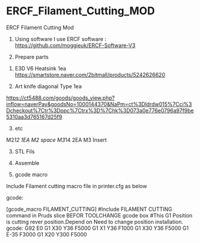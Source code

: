 # ERCF_Filament_Cutting_MOD
ERCF Filament Cutting Mod

1. Using software
I use ERCF software : https://github.com/moggieuk/ERCF-Software-V3


2. Prepare parts
1) E3D V6 Heatsink  1ea
https://smartstore.naver.com/2bitmall/products/5242626620



2) Art knife  diagonal Type  1ea

https://ct5488.com/goods/goods_view.php?inflow=naverPay&goodsNo=1000144370&NaPm=ct%3Dldrdw015%7Cci%3Dcheckout%7Ctr%3Dppc%7Ctrx%3D%7Chk%3D073a0e776e0796a97f9be5310aa3d765167d25f9

3) etc

M2*12 1EA
M2 space
M3*14 2EA
M3 Insert


3. STL Fils




4. Assemble



5. gcode macro

Include Filament cutting macro file in printer.cfg  as below



gcode:

[gcode_macro FILAMENT_CUTTING]
#Include FILAMENT CUTTING command in Pruds slice BEFOR TOOLCHANGE gcode box
#This G1 Position is cutting rever position.Depend on Need to change position installation.
gcode:
    G92 E0
    G1 X30 Y36 F5000
    G1 X1 Y36 F1000
    G1 X30 Y36 F5000
    G1 E-35 F3000
    G1 X20 Y300 F5000
